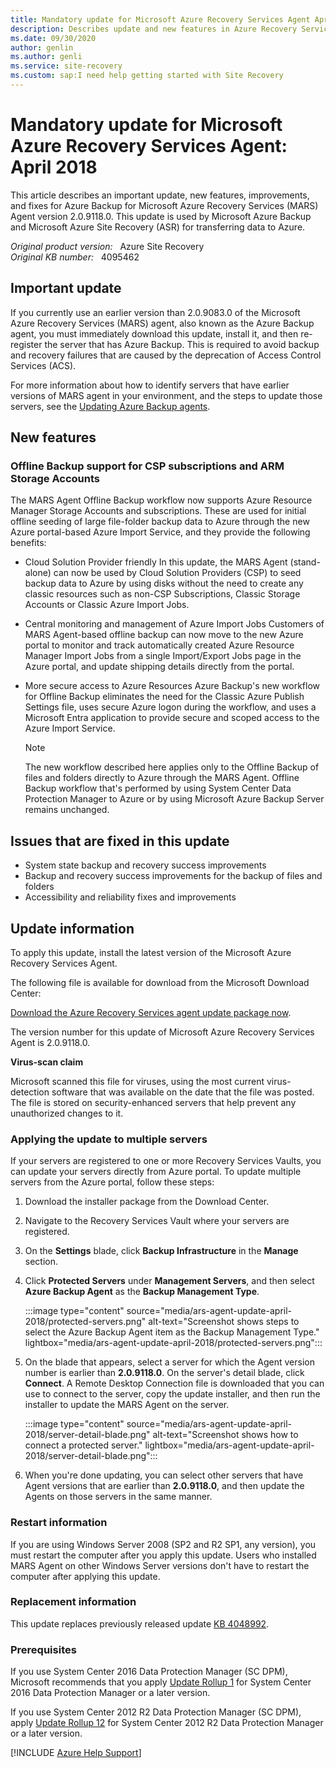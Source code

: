```yaml
---
title: Mandatory update for Microsoft Azure Recovery Services Agent April 2018
description: Describes update and new features in Azure Recovery Services Agent update 2.0.9118.0.
ms.date: 09/30/2020
author: genlin
ms.author: genli
ms.service: site-recovery
ms.custom: sap:I need help getting started with Site Recovery
---
```

# Mandatory update for Microsoft Azure Recovery Services Agent: April 2018

This article describes an important update, new features, improvements, and fixes for Azure Backup for Microsoft Azure Recovery Services (MARS) Agent version 2.0.9118.0. This update is used by Microsoft Azure Backup and Microsoft Azure Site Recovery (ASR) for transferring data to Azure.

_Original product version:_ &nbsp; Azure Site Recovery  
_Original KB number:_ &nbsp; 4095462

## Important update

If you currently use an earlier version than 2.0.9083.0 of the Microsoft Azure Recovery Services (MARS) agent, also known as the Azure Backup agent, you must immediately download this update, install it, and then re-register the server that has Azure Backup. This is required to avoid backup and recovery failures that are caused by the deprecation of Access Control Services (ACS).

For more information about how to identify servers that have earlier versions of MARS agent in your environment, and the steps to update those servers, see the [Updating Azure Backup agents](/archive/blogs/srinathv/updating-azure-backup-agents).

## New features

### Offline Backup support for CSP subscriptions and ARM Storage Accounts

The MARS Agent Offline Backup workflow now supports Azure Resource Manager Storage Accounts and subscriptions. These are used for initial offline seeding of large file-folder backup data to Azure through the new Azure portal-based Azure Import Service, and they provide the following benefits:

- Cloud Solution Provider friendly
    In this update, the MARS Agent (stand-alone) can now be used by Cloud Solution Providers (CSP) to seed backup data to Azure by using disks without the need to create any classic resources such as non-CSP Subscriptions, Classic Storage Accounts or Classic Azure Import Jobs.
- Central monitoring and management of Azure Import Jobs
    Customers of MARS Agent-based offline backup can now move to the new Azure portal to monitor and track automatically created Azure Resource Manager Import Jobs from a single Import/Export Jobs page in the Azure portal, and update shipping details directly from the portal.
- More secure access to Azure Resources
    Azure Backup's new workflow for Offline Backup eliminates the need for the Classic Azure Publish Settings file, uses secure Azure logon during the workflow, and uses a Microsoft Entra application to provide secure and scoped access to the Azure Import Service.

    > [!NOTE]
    > The new workflow described here applies only to the Offline Backup of files and folders directly to Azure through the MARS Agent. Offline Backup workflow that's performed by using System Center Data Protection Manager to Azure or by using Microsoft Azure Backup Server remains unchanged.

## Issues that are fixed in this update

- System state backup and recovery success improvements
- Backup and recovery success improvements for the backup of files and folders
- Accessibility and reliability fixes and improvements

## Update information

To apply this update, install the latest version of the Microsoft Azure Recovery Services Agent.

The following file is available for download from the Microsoft Download Center:

[Download the Azure Recovery Services agent update package now](https://download.microsoft.com/download/D/B/F/DBFA0418-20EF-40F7-9EB0-7D844E879638/MARSAgentInstaller.exe).

The version number for this update of Microsoft Azure Recovery Services Agent is 2.0.9118.0.

**Virus-scan claim**

Microsoft scanned this file for viruses, using the most current virus-detection software that was available on the date that the file was posted. The file is stored on security-enhanced servers that help prevent any unauthorized changes to it.

### Applying the update to multiple servers

If your servers are registered to one or more Recovery Services Vaults, you can update your servers directly from Azure portal. To update multiple servers from the Azure portal, follow these steps:

1. Download the installer package from the Download Center.

1. Navigate to the Recovery Services Vault where your servers are registered.

1. On the **Settings** blade, click **Backup Infrastructure** in the **Manage** section.

1. Click **Protected Servers** under **Management Servers**, and then select **Azure Backup Agent** as the **Backup Management Type**.

    :::image type="content" source="media/ars-agent-update-april-2018/protected-servers.png" alt-text="Screenshot shows steps to select the Azure Backup Agent item as the Backup Management Type." lightbox="media/ars-agent-update-april-2018/protected-servers.png":::

1. On the blade that appears, select a server for which the Agent version number is earlier than **2.0.9118.0**. On the server's detail blade, click **Connect**. A Remote Desktop Connection file is downloaded that you can use to connect to the server, copy the update installer, and then run the installer to update the MARS Agent on the server.

    :::image type="content" source="media/ars-agent-update-april-2018/server-detail-blade.png" alt-text="Screenshot shows how to connect a protected server." lightbox="media/ars-agent-update-april-2018/server-detail-blade.png":::

1. When you're done updating, you can select other servers that have Agent versions that are earlier than **2.0.9118.0**, and then update the Agents on those servers in the same manner.

### Restart information

If you are using Windows Server 2008 (SP2 and R2 SP1, any version), you must restart the computer after you apply this update. Users who installed MARS Agent on other Windows Server versions don't have to restart the computer after applying this update.

### Replacement information

This update replaces previously released update [KB 4048992](https://support.microsoft.com/help/4048992).

### Prerequisites

If you use System Center 2016 Data Protection Manager (SC DPM), Microsoft recommends that you apply [Update Rollup 1](https://support.microsoft.com/help/3190600) for System Center 2016 Data Protection Manager or a later version.

If you use System Center 2012 R2 Data Protection Manager (SC DPM), apply [Update Rollup 12](https://support.microsoft.com/help/3209592/) for System Center 2012 R2 Data Protection Manager or a later version.

[!INCLUDE [Azure Help Support](../../../includes/azure-help-support.md)]
